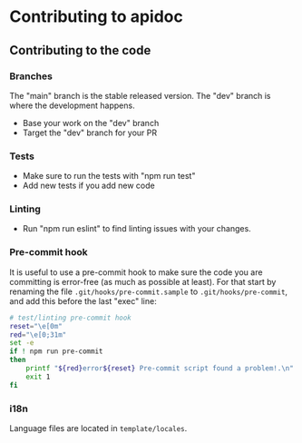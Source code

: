 # Contributing to apidoc

## Contributing to the code

### Branches

The "main" branch is the stable released version. The "dev" branch is where the development happens.

* Base your work on the "dev" branch
* Target the "dev" branch for your PR

### Tests

* Make sure to run the tests with "npm run test"
* Add new tests if you add new code

### Linting

* Run "npm run eslint" to find linting issues with your changes.

### Pre-commit hook

It is useful to use a pre-commit hook to make sure the code you are committing is error-free (as much as possible at least). For that start by renaming the file `.git/hooks/pre-commit.sample` to `.git/hooks/pre-commit`, and add this before the last "exec" line:

~~~bash
# test/linting pre-commit hook
reset="\e[0m"
red="\e[0;31m"
set -e
if ! npm run pre-commit
then
    printf "${red}error${reset} Pre-commit script found a problem!.\n"
    exit 1
fi
~~~

### i18n

Language files are located in `template/locales`.

